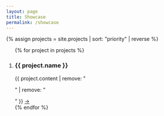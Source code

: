 ```yaml
---
layout: page
title: Showcase
permalink: /showcase
---
```


<style>
	#showcase-grid {
		flex-direction: row;
		flex-wrap: wrap;
		column-gap: 0; row-gap: 0;
	}
	.card {
		justify-content: flex-end;
		min-width: 40%;
		aspect-ratio: 16/9;
		background-color: #333333;
		background-size: cover;
		margin: 0;
		flex-grow: 1;
	}
	.card.big {
		min-width: 60%;
		flex-grow: 2;
	}
	.card figcaption {
		padding: 1.5em;
		background: linear-gradient(transparent, rgba(0, 0, 0, 0.75));
		text-shadow: 0 0 black;
	}
</style>

{% assign projects = site.projects | sort: "priority" | reverse %}

<section class="full-width">
	<ol class="horizontal list" id="showcase-grid">
		{% for project in projects %}
		<li class="card{% if project.highlight %} big{%endif%}" style="background-image: url({{ project.image }})">
			<figcaption>
				<h3>{{ project.name }}</h3>
				<span>{{ project.content | remove: "<p>" | remove: "</p>" }}</span>
				<a href="{{ project.url }}" title="Link">→</a>
			</figcaption>
		</li>
		{% endfor %}
	</ol>
</section>
